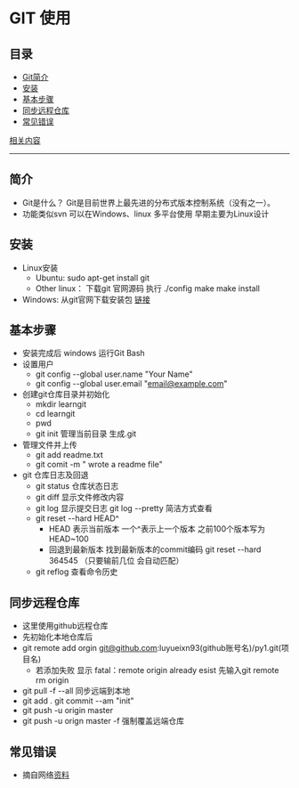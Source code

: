 # GIT 使用

## 目录
  
- [Git简介](##简介)
- [安装](##安装)
- [基本步骤](##基本步骤)
- [同步远程仓库](##同步远程仓库)
- [常见错误](##常见错误)

[相关内容](https://www.liaoxuefeng.com/wiki/0013739516305929606dd18361248578c67b8067c8c017b000)
-- --
## 简介
  - Git是什么？
   Git是目前世界上最先进的分布式版本控制系统（没有之一）。
  - 功能类似svn 可以在Windows、linux 多平台使用 早期主要为Linux设计

## 安装
  - Linux安装
    - Ubuntu: sudo apt-get install git
    - Other linux： 下载git 官网源码 执行 ./config make  make install
  - Windows: 从git官网下载安装包 [链接](https://git-scm.com/download/win)

## 基本步骤
   - 安装完成后 windows 运行Git Bash
   - 设置用户
     - git config --global user.name "Your Name"
     - git config --global user.email "email@example.com"
   - 创建git仓库目录并初始化
     - mkdir learngit
     - cd learngit
     - pwd
     - git init 管理当前目录 生成.git
   - 管理文件并上传
     - git add readme.txt
     - git comit -m " wrote a readme file"
   - git 仓库日志及回退
     - git status 仓库状态日志
     - git diff 显示文件修改内容
     - git log 显示提交日志 git log --pretty 简洁方式查看
     - git reset --hard HEAD^
       - HEAD 表示当前版本 一个^表示上一个版本 之前100个版本写为HEAD~100
       - 回退到最新版本 找到最新版本的commit编码 git reset --hard 364545 （只要输前几位 会自动匹配）
     - git reflog 查看命令历史
## 同步远程仓库 
   - 这里使用github远程仓库
   - 先初始化本地仓库后 
   - git remote add orgin git@github.com:luyueixn93(github账号名)/py1.git(项目名)
     - 若添加失败 显示 fatal：remote origin already esist 先输入git remote rm origin
   - git pull -f --all 同步远端到本地
   - git add . git commit --am "init"
   - git push -u origin master
   - git push -u orign master -f 强制覆盖远端仓库
   
## 常见错误
  - 摘自网络[资料](https://blog.csdn.net/dengjianqiang2011/article/details/9260435)
